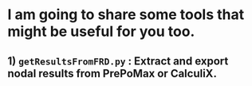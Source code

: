 # I am going to share some tools that might be useful for you too. 

## 1) `getResultsFromFRD.py` : Extract and export nodal results from PrePoMax or CalculiX.
